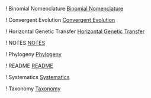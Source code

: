 


!
Binomial Nomenclature
[Binomial Nomenclature](binomial-nomenclature.md)


!
Convergent Evolution
[Convergent Evolution](convergent-evolution.md)


!
Horizontal Genetic Transfer
[Horizontal Genetic Transfer](horizontal-genetic-transfer.md)


!
NOTES
[NOTES](NOTES.md)


!
Phylogeny
[Phylogeny](phylogeny.md)


!
README
[README](README.md)


!
Systematics
[Systematics](systematics.md)


!
Taxonomy
[Taxonomy](taxonomy.md)
